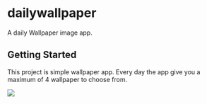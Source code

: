# dailywallpaper

A daily Wallpaper image app.

## Getting Started

This project is simple wallpaper app. Every day the app give you a maximum of 4 wallpaper to choose from. 

![](example.gif)
